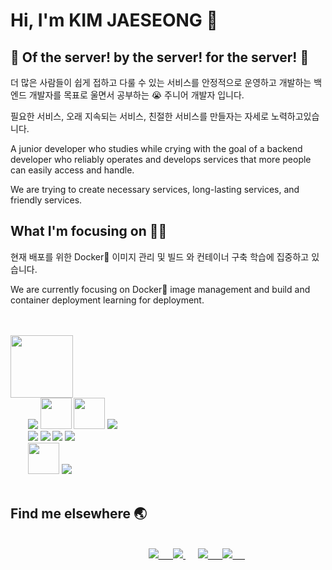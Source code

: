 
# Hi, I'm KIM JAESEONG 👋
## 🐋 Of the server! by the server! for the server! 🐋

더 많은 사람들이 쉽게 접하고 다룰 수  있는 서비스를 안정적으로 운영하고 개발하는 백엔드 개발자를 목표로 울면서 공부하는 😭 주니어 개발자 입니다.

필요한 서비스, 오래 지속되는 서비스, 친절한 서비스를 만들자는 자세로 노력하고있습니다.


A junior developer who studies while crying with the goal of a backend developer who reliably operates and develops services that more people can easily access and handle.

We are trying to create necessary services, long-lasting services, and friendly services.

## What I'm focusing on 👨‍💻
현재 배포를 위한 Docker🐋 이미지 관리 및 빌드 와 컨테이너 구축 학습에 집중하고 있습니다.

We are currently focusing on Docker🐋 image management and build and container deployment learning for deployment.

<br>
<br>


<div>
<img width="100" src="https://user-images.githubusercontent.com/33158051/103466606-760a4000-4d14-11eb-9941-2f3d00371471.png"/>
<br>
&nbsp&nbsp&nbsp&nbsp&nbsp&nbsp&nbsp<img src="https://img.icons8.com/color/50/000000/java-coffee-cup-logo--v1.png"/>
<img src="https://camo.githubusercontent.com/9496882abd182958bcea4238ab44f7eb8928d7a4144c150f18f6c55ceb9b4490/68747470733a2f2f6564656e742e6769746875622e696f2f537570657254696e7949636f6e732f696d616765732f7376672f6a6176617363726970742e737667" width="50"/>
<img src="https://img.icons8.com/external-prettycons-solid-prettycons/100/000000/external-electrons-technology-prettycons-solid-prettycons.png" width="50"/>
<img src="https://img.icons8.com/fluency/50/000000/mysql-logo.png"/>
<br>
&nbsp&nbsp&nbsp&nbsp&nbsp&nbsp&nbsp<img src="https://img.icons8.com/color/50/000000/jenkins.png"/>
<img src="https://img.icons8.com/color/50/000000/docker.png"/>
<img src="https://img.icons8.com/color/50/000000/amazon-web-services.png"/>
<img src="https://img.icons8.com/external-wanicon-two-tone-wanicon/50/000000/external-elephant-nature-wanicon-two-tone-wanicon.png"/>
<br>
&nbsp&nbsp&nbsp&nbsp&nbsp&nbsp&nbsp<img src="https://img.icons8.com/external-flaticons-lineal-color-flat-icons/100/000000/external-html-computer-science-flaticons-lineal-color-flat-icons.png" width="50"/>
<img src="https://img.icons8.com/dusk/50/000000/css3.png"/>


</div>


<br>

## Find me elsewhere 🌏

<br>
&nbsp&nbsp&nbsp&nbsp&nbsp&nbsp&nbsp&nbsp&nbsp&nbsp&nbsp&nbsp&nbsp&nbsp&nbsp&nbsp&nbsp&nbsp&nbsp&nbsp&nbsp&nbsp&nbsp&nbsp&nbsp&nbsp&nbsp
&nbsp&nbsp&nbsp&nbsp&nbsp&nbsp&nbsp&nbsp&nbsp&nbsp&nbsp&nbsp&nbsp&nbsp&nbsp&nbsp&nbsp&nbsp&nbsp&nbsp&nbsp&nbsp&nbsp&nbsp&nbsp&nbsp&nbsp
<a href="https://json0506.notion.site/">
<img src="https://img.icons8.com/nolan/60/notion.png"/> &nbsp;&nbsp;&nbsp;&nbsp;
</a>

<a href="https://programmers.co.kr/pr/baugh248730_6506">
<img src="https://avatars.githubusercontent.com/u/88082564?s=55&v=4"/>
</a>
&nbsp&nbsp&nbsp&nbsp
<a href="mailto:baugh248730@gmail.com">
<img src="https://img.icons8.com/nolan/65/gmail-new.png"/> &nbsp;&nbsp;&nbsp;&nbsp;
</a>
<a href="https://www.linkedin.com/in/kim-jaeseong-6251221a6/">
<img src="https://img.icons8.com/nolan/60/linkedin-circled.png"/> &nbsp;&nbsp;&nbsp;&nbsp;
</a>
<br>